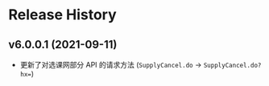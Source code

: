 Release History
===============

v6.0.0.1 (2021-09-11)
-------------------
- 更新了对选课网部分 API 的请求方法 (`SupplyCancel.do` -> `SupplyCancel.do?hx=`)
